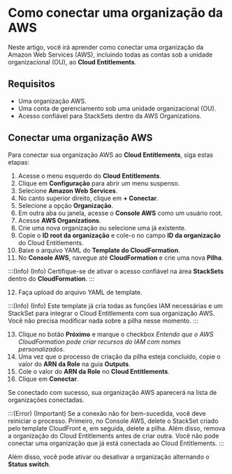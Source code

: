 # Como conectar uma organização da AWS

Neste artigo, você irá aprender como conectar uma organização da Amazon Web Services (AWS), incluindo todas as contas sob a unidade organizacional (OU), ao **Cloud Entitlements**.

## Requisitos

- Uma organização AWS.
- Uma conta de gerenciamento sob uma unidade organizacional (OU).
- Acesso confiável para StackSets dentro da AWS Organizations.

## Conectar uma organização AWS

Para conectar sua organização AWS ao **Cloud Entitlements**, siga estas etapas:

1. Acesse o menu esquerdo do **Cloud Entitlements**.
2. Clique em **Configuração** para abrir um menu suspenso.
3. Selecione **Amazon Web Services**.
4. No canto superior direito, clique em **+ Conectar**.
5. Selecione a opção **Organização**.
6. Em outra aba ou janela, acesse o **Console AWS** como um usuário root.
7. Acesse **AWS Organizations**.
8. Crie uma nova organização ou selecione uma já existente.
9. Copie o **ID root da organização** e cole-o no campo **ID da organização** do Cloud Entitlements.
10. Baixe o arquivo YAML do **Template do CloudFormation**.
11. No **Console AWS**, navegue até **CloudFormation** e crie uma nova **Pilha**.

:::(Info) (Info)
Certifique-se de ativar o acesso confiável na área **StackSets** dentro do **CloudFormation**.
:::

12. Faça upload do arquivo YAML de template.

:::(Info) (Info)
Este template já cria todas as funções IAM necessárias e um StackSet para integrar o Cloud Entitlements com sua organização AWS. Você não precisa modificar nada sobre a pilha nesse momento.
:::

13. Clique no botão **Próximo** e marque o checkbox *Entendo que o AWS CloudFormation pode criar recursos do IAM com nomes personalizados*.
14. Uma vez que o processo de criação da pilha esteja concluído, copie o valor do **ARN da Role** na guia **Outputs**.
15. Cole o valor do **ARN da Role** no **Cloud Entitlements**.
16. Clique em **Conectar**.

Se conectado com sucesso, sua organização AWS aparecerá na lista de organizações conectadas.

:::(Error) (Important)
Se a conexão não for bem-sucedida, você deve reiniciar o processo. Primeiro, no Console AWS, delete o StackSet criado pelo template CloudFront e, em seguida, delete a pilha. Além disso, remova a organização do Cloud Entitlements antes de criar outra. Você não pode conectar uma organização que já está conectada ao Cloud Entitlements.
:::

Além disso, você pode ativar ou desativar a organização alternando o **Status switch**.